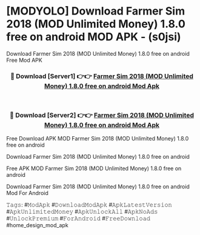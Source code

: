 # [MODYOLO] Download Farmer Sim 2018 (MOD Unlimited Money) 1.8.0 free on android MOD APK - (s0jsi)
Download Farmer Sim 2018 (MOD Unlimited Money) 1.8.0 free on android Free Mod APK

<div align="center">
<h3>🔴 Download [Server1] 👉👉 <a href="https://apk-comot.site?title=Farmer_Sim_2018_(MOD_Unlimited_Money)_1.8.0_free_on_android">Farmer Sim 2018 (MOD Unlimited Money) 1.8.0 free on android Mod Apk</a></h3><br>

<h3>🔴 Download [Server2] 👉👉 <a href="https://apk-comot.site?title=Farmer_Sim_2018_(MOD_Unlimited_Money)_1.8.0_free_on_android">Farmer Sim 2018 (MOD Unlimited Money) 1.8.0 free on android Mod Apk</a></h3>
</div>


Free Download APK MOD Farmer Sim 2018 (MOD Unlimited Money) 1.8.0 free on android

Download Farmer Sim 2018 (MOD Unlimited Money) 1.8.0 free on android 

Free APK MOD Farmer Sim 2018 (MOD Unlimited Money) 1.8.0 free on android 

Download Farmer Sim 2018 (MOD Unlimited Money) 1.8.0 free on android Mod For Android

𝚃𝚊𝚐𝚜: #𝙼𝚘𝚍𝙰𝚙𝚔 #𝙳𝚘𝚠𝚗𝚕𝚘𝚊𝚍𝙼𝚘𝚍𝙰𝚙𝚔 #𝙰𝚙𝚔𝙻𝚊𝚝𝚎𝚜𝚝𝚅𝚎𝚛𝚜𝚒𝚘𝚗 #𝙰𝚙𝚔𝚄𝚗𝚕𝚒𝚖𝚒𝚝𝚎𝚍𝙼𝚘𝚗𝚎𝚢 #𝙰𝚙𝚔𝚄𝚗𝚕𝚘𝚌𝚔𝙰𝚕𝚕 #𝙰𝚙𝚔𝙽𝚘𝙰𝚍𝚜 #𝚄𝚗𝚕𝚘𝚌𝚔𝙿𝚛𝚎𝚖𝚒𝚞𝚖 #𝙵𝚘𝚛𝙰𝚗𝚍𝚛𝚘𝚒𝚍 #𝙵𝚛𝚎𝚎𝙳𝚘𝚠𝚗𝚕𝚘𝚊𝚍 #home_design_mod_apk